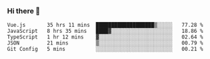 ### Hi there 👋

<!--
**xin-code/Xin-code** is a ✨ _special_ ✨ repository because its `README.md` (this file) appears on your GitHub profile.

Here are some ideas to get you started:
<!--START_SECTION:waka-->
```text
Vue.js       35 hrs 11 mins  ███████████████████▒░░░░░   77.28 % 
JavaScript   8 hrs 35 mins   ████▓░░░░░░░░░░░░░░░░░░░░   18.86 % 
TypeScript   1 hr 12 mins    ▓░░░░░░░░░░░░░░░░░░░░░░░░   02.64 % 
JSON         21 mins         ▒░░░░░░░░░░░░░░░░░░░░░░░░   00.79 % 
Git Config   5 mins          ░░░░░░░░░░░░░░░░░░░░░░░░░   00.21 % 
```
<!--END_SECTION:waka-->
